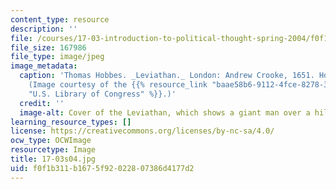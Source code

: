 ```yaml
---
content_type: resource
description: ''
file: /courses/17-03-introduction-to-political-thought-spring-2004/f0f1b311b1675f92022807386d4177d2_17-03s04.jpg
file_size: 167986
file_type: image/jpeg
image_metadata:
  caption: 'Thomas Hobbes. _Leviathan._ London: Andrew Crooke, 1651. Holmes Collection.
    (Image courtesy of the {{% resource_link "baae58b6-9112-4fce-8278-3e73984ce94b"
    "U.S. Library of Congress" %}}.)'
  credit: ''
  image-alt: Cover of the Leviathan, which shows a giant man over a hill.
learning_resource_types: []
license: https://creativecommons.org/licenses/by-nc-sa/4.0/
ocw_type: OCWImage
resourcetype: Image
title: 17-03s04.jpg
uid: f0f1b311-b167-5f92-0228-07386d4177d2
---
```

